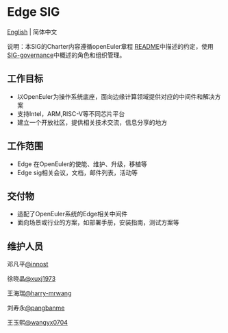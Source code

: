 # Edge SIG

[English](sig-Edge.md) | 简体中文

说明：本SIG的Charter内容遵循openEuler章程 [README](/zh/governance/README.md)中描述的约定，使用[SIG-governance](/zh/technical-committee/governance/SIG-governance.md)中概述的角色和组织管理。

## 工作目标

- 以OpenEuler为操作系统底座，面向边缘计算领域提供对应的中间件和解决方案
- 支持Intel，ARM,RISC-V等不同芯片平台
- 建立一个开放社区，提供相关技术交流，信息分享的地方

## 工作范围

- Edge 在OpenEuler的使能、维护、升级，移植等
- Edge sig相关会议，文档，邮件列表，活动等

## 交付物

- 适配了OpenEuler系统的Edge相关中间件
- 面向场景或行业的方案，如部署手册，安装指南，测试方案等

## 维护人员

邓凡平[@innost](https://gitee.com/innost)

徐晓晶[@xuxj1973](2285728351@qq.com)

王海瑞[@harry-mrwang](wanghr0630@thundersoft.com)

刘寿永[@pangbanme](https://gitee.com/pangbanme)

王玉熙[@wangyx0704](https://gitee.com/wangyx0704)
